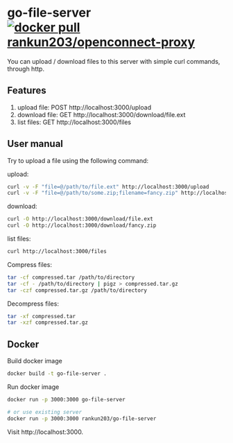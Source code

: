 # go-file-server  [![docker pull rankun203/openconnect-proxy](https://img.shields.io/docker/v/rankun203/go-file-server?label=docker%20pull%20rankun203/go-file-server)](https://hub.docker.com/r/rankun203/go-file-server)

You can upload / download files to this server with simple curl commands, through http.

## Features

1. upload file: POST http://localhost:3000/upload
2. download file: GET http://localhost:3000/download/file.ext
3. list files: GET http://localhost:3000/files

## User manual

Try to upload a file using the following command:

upload: 

```bash
curl -v -F "file=@/path/to/file.ext" http://localhost:3000/upload
curl -v -F "file=@/path/to/some.zip;filename=fancy.zip" http://localhost:3000/upload
```

download:

```bash
curl -O http://localhost:3000/download/file.ext
curl -O http://localhost:3000/download/fancy.zip
```

list files:

```bash
curl http://localhost:3000/files
```

Compress files:

```bash
tar -cf compressed.tar /path/to/directory
tar -cf - /path/to/directory | pigz > compressed.tar.gz
tar -czf compressed.tar.gz /path/to/directory
```

Decompress files:

```bash
tar -xf compressed.tar
tar -xzf compressed.tar.gz
```

## Docker

Build docker image

```bash
docker build -t go-file-server .
```

Run docker image

```bash
docker run -p 3000:3000 go-file-server

# or use existing server
docker run -p 3000:3000 rankun203/go-file-server
```

Visit http://localhost:3000.

